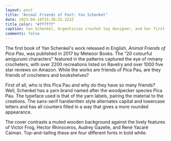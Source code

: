 ```yaml
---
layout: post
title: "Animal Friends of Font: Yan Schenkel"
date: 2023-04-10T15:30:32.222Z
title_color: "#ffffff"
caption: Yan Schenkel, Argentinian crochet toy designer, and her first book
comments: false
---
```

T﻿he first book of Yan Schenkel's work released in English, *Animal Friends of Pica Pau*, was published in 2017 by Meteoor Books. The "20 colourful amigurumi characters" featured in the patterns captured the eye of mmany crocheters, with over 2200 recreations listed on Ravelry and over 1000 five star reviews on Amazon. While the works are friends of Pica Pau, are they friends of crocheters and bookshelves?

F﻿irst of all, who is this Pica Pau and why do they have so many friends? Well, Schenkel has a yarn brand named after the woodpecker species Pica Pau. The typeface used is that of the yarn labels, pairing the material to the creations. The sans-serif handwritten style alternates capital and lowercase letters and has all counters filled  in a way that gives a more rounded appearance.

The cover contrasts a muted wooden background against the lively features of Victor Frog, Hector Rhinoceros, Audrey Gazelle, and René Yacaré Caiman. Top-and-tailing these are four different fonts in bold white.